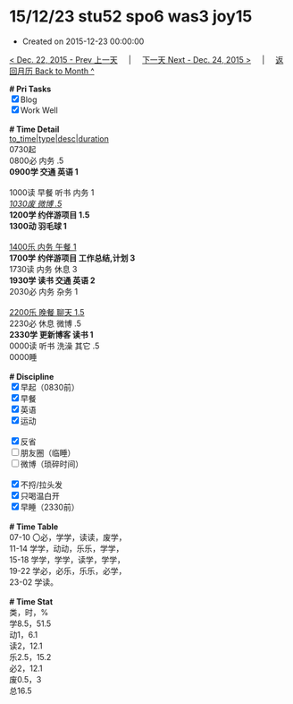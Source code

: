 # 15/12/23 stu52 spo6 was3 joy15

- Created on 2015-12-23 00:00:00

[< Dec. 22, 2015 - Prev 上一天](/lifelogs/2015/12/d22.md) &nbsp; &nbsp; | &nbsp; &nbsp; [下一天 Next - Dec. 24, 2015 >](/lifelogs/2015/12/d24.md) &nbsp; &nbsp; |  &nbsp; &nbsp; [返回月历 Back to Month ^](/lifelogs/2015/12/index.md)
<br/><div><b># Pri Tasks</b></div><div><input checked="true" type="checkbox"/>Blog</div><div><input checked="true" type="checkbox"/>Work Well</div><div><br/></div><div><b># Time Detail</b></div><div><u>to_time|type|desc|duration</u></div><div>0730起</div><div>0800必 内务 .5</div><div><b>0900学 交通 英语 1</b></div><div><br/></div><div>1000读 早餐 听书 内务 1</div><div><u><i>1030废 微博 .5</i></u></div><div><b>1200学 约伴游项目 1.5</b></div><div><b>1300动 羽毛球 1</b></div><div><br/></div><div><u>1400乐 内务 午餐 1</u></div><div><b>1700学</b> <b>约伴游项目 工作总结,计划 3</b></div><div>1730读 内务 休息 3</div><div><b>1930学 读书 交通 英语 2</b></div><div>2030必 内务 杂务 1</div><div><br/></div><div><u>2200乐 晚餐 聊天 1.5</u></div><div>2230必 休息 微博 .5</div><div><b>2330学 更新博客 读书 1</b></div><div>0000读 听书 洗澡 其它 .5</div><div>0000睡</div><div><br/></div><div><b># Discipline</b></div><div><input checked="true" type="checkbox"/>早起（0830前）</div><div><input checked="true" type="checkbox"/>早餐</div><div><input checked="true" type="checkbox"/>英语</div><div><input checked="true" type="checkbox"/>运动</div><div><br/></div><div><input checked="true" type="checkbox"/>反省</div><div><input type="checkbox"/>朋友圈（临睡）</div><div><input type="checkbox"/>微博（琐碎时间）</div><div><br/></div><div><input checked="true" type="checkbox"/>不捋/拉头发</div><div><input checked="true" type="checkbox"/>只喝温白开</div><div><input checked="true" type="checkbox"/>早睡（2330前）</div><div><br/></div><div><b># Time Table</b></div><div>07-10 〇必，学学，读读，废学，</div><div>11-14 学学，动动，乐乐，学学，</div><div>15-18 学学，学学，读学，学学，</div><div>19-22 学必，必乐，乐乐，必学，</div><div>23-02 学读。</div><div><br/></div><div><b># Time Stat</b></div><div>类，时，%</div><div>学8.5，51.5</div><div>动1，6.1</div><div>读2，12.1</div><div>乐2.5，15.2</div><div>必2，12.1</div><div>废0.5，3</div><div>总16.5</div>
